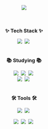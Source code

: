 <div align="center">
  <img src="https://capsule-render.vercel.app/api?type=venom&color=C2D1FF&section=header&text=hei%20sso&fontColor=000000&animation=fadaIn"/>
</div>
<br>
<br>
<h3 align="center">✨ Tech Stack ✨</h3>
<div align="center">
  <img src="https://img.shields.io/badge/Python-3776AB?style=for-the-badge&logo=Python&logoColor=white">&nbsp
  <img src="https://img.shields.io/badge/C-A8B9CC?style=for-the-badge&logo=C&logoColor=white">&nbsp
</div>

<br>

<h3 align="center">📚 Studying 📚</h3>
<div align="center">
  <img src="https://img.shields.io/badge/JAVA-5382A1?style=for-the-badge&logo=JAVA&logoColor=white">&nbsp
  <img src="https://img.shields.io/badge/TypeScript-3178C6?style=for-the-badge&logo=TypeScript&logoColor=white">&nbsp
  <img src="https://img.shields.io/badge/React-20232A.svg?style=for-the-badge&logo=React&logoColor=61DAFB" />&nbsp
</div>
<div align="center">
  <img src="https://img.shields.io/badge/Oracle-F80000?style=for-the-badge&logo=Oracle&logoColor=white">&nbsp
  <img src="https://img.shields.io/badge/MySQL-4479A1?style=for-the-badge&logo=MySQL&logoColor=white">&nbsp
</div>

<br>

<h3 align="center">🛠 Tools 🛠</h3>
<div align="center">
  <img src="https://img.shields.io/badge/GitHub-181717.svg?style=for-the-badge&logo=github&logoColor=white" />&nbsp
  <img src="https://img.shields.io/badge/Notion-F3F3F3.svg?style=for-the-badge&logo=notion&logoColor=black" />&nbsp
</div>

<br>

<div align="center">
  <img src="https://img.shields.io/badge/Eclipse-2C2255.svg?style=for-the-badge&logo=Eclipse&logoColor=white" />&nbsp
  <img src="https://img.shields.io/badge/Visual Studio-5C2D91?style=for-the-badge&logo=Visual Studio&logoColor=white" />&nbsp
  <img src="https://img.shields.io/badge/Visual Studio Code-007ACC?style=for-the-badge&logo=Visual Studio Code&logoColor=white" />&nbsp
</div>
